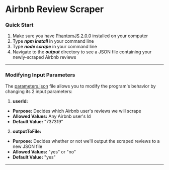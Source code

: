 # Airbnb Review Scraper

### Quick Start
	
1. Make sure you have [PhantomJS 2.0.0](http://phantomjs.org) installed on your computer
2. Type <i><b>npm install</b></i> in your command line
3. Type <i><b>node scrape</b></i> in your command line
4. Navigate to the <i><b>output</b></i> directory to see a JSON file containing your newly-scraped Airbnb reviews

---

### Modifying Input Parameters

The [parameters.json](./parameters.json) file allows you to modify the program's behavior by changing its 2 input parameters:

1. <b>userId:</b>
  * <b>Purpose:</b> Decides which Airbnb user's reviews we will scrape
  * <b>Allowed Values:</b> Any Airbnb user's Id
  * <b>Default Value:</b> "737319"
2. <b>outputToFile:</b>
  * <b>Purpose:</b> Decides whether or not we'll output the scraped reviews to a new JSON file
  * <b>Allowed Values:</b> "yes" or "no"
  * <b>Default Value:</b> "yes"

---
